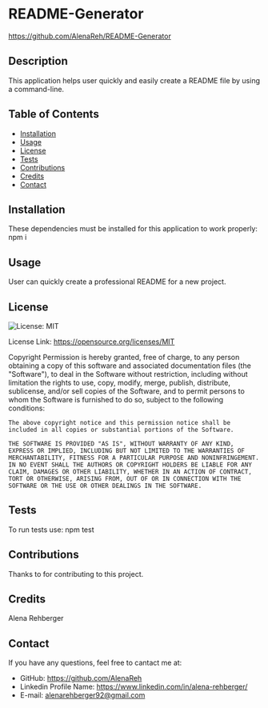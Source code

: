 # README-Generator
  https://github.com/AlenaReh/README-Generator

  ## Description 

  This application helps user quickly and easily create a README file by using a command-line.

  ## Table of Contents

  * [Installation](#installation)
  * [Usage](#usage)
  * [License](#license)
  * [Tests](#Tests)
  * [Contributions](#Contributions)
  * [Credits](#Credits)
  * [Contact](#Contact)
  
  ## Installation 

  These dependencies must be installed for this application to work properly: npm i

  ## Usage

  User can quickly create a professional README for a new project.

  ## License

  ![License: MIT](https://img.shields.io/badge/License-MIT-yellow.svg)

  License Link: https://opensource.org/licenses/MIT

  Copyright <YEAR> <COPYRIGHT HOLDER>
    Permission is hereby granted, free of charge, to any person obtaining a copy of this software and associated documentation files (the "Software"), to deal in the Software without restriction, including without limitation the rights to use, copy, modify, merge, publish, distribute, sublicense, and/or sell copies of the Software, and to permit persons to whom the Software is furnished to do so, subject to the following conditions:

    The above copyright notice and this permission notice shall be included in all copies or substantial portions of the Software.
    
    THE SOFTWARE IS PROVIDED "AS IS", WITHOUT WARRANTY OF ANY KIND, EXPRESS OR IMPLIED, INCLUDING BUT NOT LIMITED TO THE WARRANTIES OF MERCHANTABILITY, FITNESS FOR A PARTICULAR PURPOSE AND NONINFRINGEMENT. IN NO EVENT SHALL THE AUTHORS OR COPYRIGHT HOLDERS BE LIABLE FOR ANY CLAIM, DAMAGES OR OTHER LIABILITY, WHETHER IN AN ACTION OF CONTRACT, TORT OR OTHERWISE, ARISING FROM, OUT OF OR IN CONNECTION WITH THE SOFTWARE OR THE USE OR OTHER DEALINGS IN THE SOFTWARE.

  ## Tests
  To run tests use: npm test

  ## Contributions
  Thanks to  for contributing to this project.

  ## Credits
  Alena Rehberger

  ## Contact
  If you have any questions, feel free to cantact me at: 
  * GitHub: https://github.com/AlenaReh
  * Linkedin Profile Name: https://www.linkedin.com/in/alena-rehberger/
  * E-mail: alenarehberger92@gmail.com
